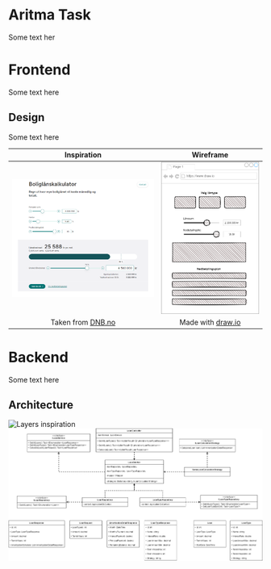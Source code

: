 # Aritma Task

Some text her


# Frontend

Some text here

## Design

Some text here

|                          Inspiration                           |                Wireframe                |
|:--------------------------------------------------------------:|:---------------------------------------:|
|           ![Dnb calculator](images/Inspiration.png)            | ![Design consept](images/Wireframe.png) |
|Taken from [DNB.no](https://www.dnb.no/lan/kalkulator/boliglan) | Made with [draw.io](https://draw.io)    |


# Backend

Some text here

## Architecture

![Layers inspiration](https://res.cloudinary.com/practicaldev/image/fetch/s--ZNsFzxN---/c_limit%2Cf_auto%2Cfl_progressive%2Cq_auto%2Cw_880/https://dev-to-uploads.s3.amazonaws.com/uploads/articles/0bden3ycqr271bwpvpq6.jpg)
![Layers UML](images/API-layers.png)